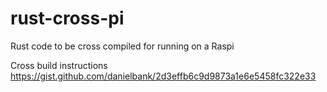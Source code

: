 # rust-cross-pi
Rust code to be cross compiled for running on a Raspi

Cross build instructions
https://gist.github.com/danielbank/2d3effb6c9d9873a1e6e5458fc322e33